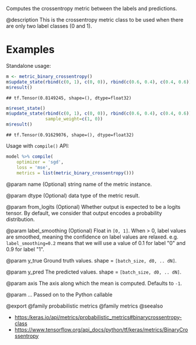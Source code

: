 Computes the crossentropy metric between the labels and predictions.

@description
This is the crossentropy metric class to be used when there are only two
label classes (0 and 1).

# Examples
Standalone usage:


```r
m <- metric_binary_crossentropy()
m$update_state(rbind(c(0, 1), c(0, 0)), rbind(c(0.6, 0.4), c(0.4, 0.6)))
m$result()
```

```
## tf.Tensor(0.8149245, shape=(), dtype=float32)
```


```r
m$reset_state()
m$update_state(rbind(c(0, 1), c(0, 0)), rbind(c(0.6, 0.4), c(0.4, 0.6)),
               sample_weight=c(1, 0))
m$result()
```

```
## tf.Tensor(0.91629076, shape=(), dtype=float32)
```

Usage with `compile()` API:


```r
model %>% compile(
    optimizer = 'sgd',
    loss = 'mse',
    metrics = list(metric_binary_crossentropy()))
```

@param name
(Optional) string name of the metric instance.

@param dtype
(Optional) data type of the metric result.

@param from_logits
(Optional) Whether output is expected
to be a logits tensor. By default, we consider
that output encodes a probability distribution.

@param label_smoothing
(Optional) Float in `[0, 1]`.
When > 0, label values are smoothed,
meaning the confidence on label values are relaxed.
e.g. `label_smoothing=0.2` means that we will use
a value of 0.1 for label "0" and 0.9 for label "1".

@param y_true
Ground truth values. shape = `[batch_size, d0, .. dN]`.

@param y_pred
The predicted values. shape = `[batch_size, d0, .. dN]`.

@param axis
The axis along which the mean is computed. Defaults to `-1`.

@param ...
Passed on to the Python callable

@export
@family probabilistic metrics
@family metrics
@seealso
+ <https:/keras.io/api/metrics/probabilistic_metrics#binarycrossentropy-class>
+ <https://www.tensorflow.org/api_docs/python/tf/keras/metrics/BinaryCrossentropy>

